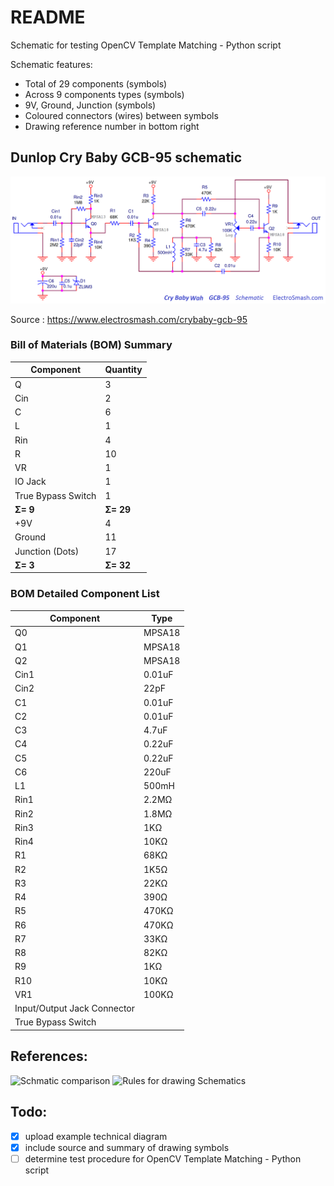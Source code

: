 # README

Schematic for testing OpenCV Template Matching - Python script

Schematic features:
+ Total of 29 components (symbols)
+ Across 9 components types (symbols)
+ 9V, Ground, Junction (symbols)
+ Coloured connectors (wires) between symbols
+ Drawing reference number in bottom right

## Dunlop Cry Baby GCB-95 schematic

![Dunlop Cry Baby GCB-95 schematic](cry-baby-wah-gcb-95-schematic.png?raw=true "Optional Title")

Source : https://www.electrosmash.com/crybaby-gcb-95

### Bill of Materials (BOM) Summary

Component | Quantity
------------ | -------------
Q | 3 
Cin | 2
C | 6
L | 1
Rin | 4
R | 10
VR | 1
IO Jack | 1
True Bypass Switch | 1
__&Sigma;= 9__ | __&Sigma;= 29__ 
+9V | 4
Ground | 11
Junction (Dots) | 17
__&Sigma;= 3__ | __&Sigma;= 32__ 


### BOM Detailed Component List

Component | Type
------------ | -------------
Q0 |  MPSA18
Q1  | MPSA18
Q2  | MPSA18
Cin1 |  0.01uF
Cin2 |  22pF
C1 |  0.01uF
C2 |  0.01uF
C3 |  4.7uF
C4 |  0.22uF
C5 |  0.22uF
C6 |  220uF
L1 |  500mH
Rin1 |  2.2MΩ
Rin2 |  1.8MΩ
Rin3 |  1KΩ
Rin4 |  10KΩ
R1 |  68KΩ
R2 |  1K5Ω
R3 |  22KΩ
R4 |  390Ω
R5 |  470KΩ
R6 |  470KΩ
R7 |  33KΩ
R8 |  82KΩ
R9 |  1KΩ
R10 | 10KΩ
VR1 | 100KΩ
Input/Output Jack Connector |
True Bypass Switch|

## References:

![Schmatic comparison](https://electronics.stackexchange.com/questions/105136/whats-a-schematic-compared-to-other-diagrams)
![Rules for drawing Schematics](https://electronics.stackexchange.com/questions/28251/rules-and-guidelines-for-drawing-good-schematics)


## Todo:

- [x] upload example technical diagram
- [x] include source and summary of drawing symbols
- [ ] determine test procedure for OpenCV Template Matching - Python script
